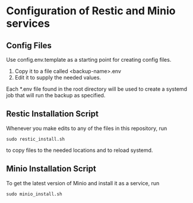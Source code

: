 # Configuration of Restic and Minio services

## Config Files

Use config.env.template as a starting point for creating config files.

1. Copy it to a file called \<backup-name\>.env
2. Edit it to supply the needed values.

Each *.env file found in the root directory will be used to create a systemd job
that will run the backup as specified.

## Restic Installation Script

Whenever you make edits to any of the files in this repository, run
  
    sudo restic_install.sh
    
to copy files to the needed locations and to reload systemd.

## Minio Installation Script

To get the latest version of Minio and install it as a service, run

    sudo minio_install.sh
